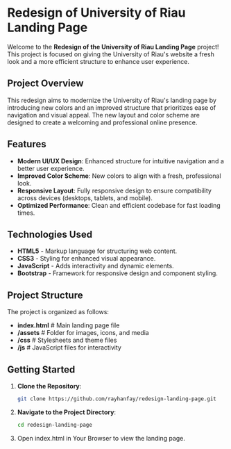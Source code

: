 # Redesign of University of Riau Landing Page

Welcome to the **Redesign of the University of Riau Landing Page** project! This project is focused on giving the University of Riau's website a fresh look and a more efficient structure to enhance user experience.

## Project Overview

This redesign aims to modernize the University of Riau's landing page by introducing new colors and an improved structure that prioritizes ease of navigation and visual appeal. The new layout and color scheme are designed to create a welcoming and professional online presence.

## Features

- **Modern UI/UX Design**: Enhanced structure for intuitive navigation and a better user experience.
- **Improved Color Scheme**: New colors to align with a fresh, professional look.
- **Responsive Layout**: Fully responsive design to ensure compatibility across devices (desktops, tablets, and mobile).
- **Optimized Performance**: Clean and efficient codebase for fast loading times.

## Technologies Used

- **HTML5** - Markup language for structuring web content.
- **CSS3** - Styling for enhanced visual appearance.
- **JavaScript** - Adds interactivity and dynamic elements.
- **Bootstrap** - Framework for responsive design and component styling.

## Project Structure

The project is organized as follows:
- **index.html** # Main landing page file
- **/assets** # Folder for images, icons, and media
- **/css** # Stylesheets and theme files
- **/js** # JavaScript files for interactivity

## Getting Started

1. **Clone the Repository**:
   ```bash
   git clone https://github.com/rayhanfay/redesign-landing-page.git

2. **Navigate to the Project Directory**:
   ```bash
   cd redesign-landing-page

3. Open index.html in Your Browser to view the landing page.
   
